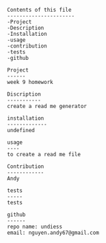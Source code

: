 
      Contents of this file 
      ----------------------
      -Project 
      -Description
      -Installation 
      -usage 
      -contribution
      -tests
      -github
      
      Project 
      ------
      week 9 homework
      
      Discription 
      -----------
      create a read me generator

      installation 
      -------------
      undefined
      
      usage 
      ----
      to create a read me file

      Contribution
      ------------
      Andy 

      tests
      -----
      tests

      github 
      ------
      repo name: undiess
      email: nguyen.andy67@gmail.com
      